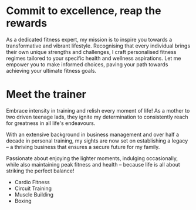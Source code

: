 # Commit to excellence, reap the rewards

As a dedicated fitness expert, my mission is to inspire you towards a transformative and vibrant lifestyle. Recognising that every individual brings their own unique strengths and challenges, I craft personalised fitness regimes tailored to your specific health and wellness aspirations. Let me empower you to make informed choices, paving your path towards achieving your ultimate fitness goals.

# Meet the trainer

Embrace intensity in training and relish every moment of life! As a mother to two driven teenage lads, they ignite my determination to consistently reach for greatness in all life's endeavours.

With an extensive background in business management and over half a decade in personal training, my sights are now set on establishing a legacy – a thriving business that ensures a secure future for my family.

Passionate about enjoying the lighter moments, indulging occasionally, while also maintaining peak fitness and health – because life is all about striking the perfect balance!

- Cardio Fitness
- Circuit Training
- Muscle Building
- Boxing